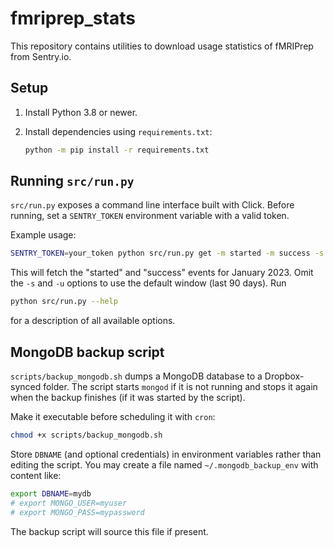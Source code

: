 # fmriprep_stats

This repository contains utilities to download usage statistics of fMRIPrep from Sentry.io.

## Setup

1. Install Python 3.8 or newer.
2. Install dependencies using `requirements.txt`:

   ```bash
   python -m pip install -r requirements.txt
   ```

## Running `src/run.py`

`src/run.py` exposes a command line interface built with Click. Before running,
set a `SENTRY_TOKEN` environment variable with a valid token.

Example usage:

```bash
SENTRY_TOKEN=your_token python src/run.py get -m started -m success -s 2023-01-01 -u 2023-01-31
```

This will fetch the "started" and "success" events for January 2023. Omit the
`-s` and `-u` options to use the default window (last 90 days). Run

```bash
python src/run.py --help
```

for a description of all available options.

## MongoDB backup script

`scripts/backup_mongodb.sh` dumps a MongoDB database to a Dropbox-synced
folder. The script starts `mongod` if it is not running and stops it again
when the backup finishes (if it was started by the script).

Make it executable before scheduling it with `cron`:

```bash
chmod +x scripts/backup_mongodb.sh
```

Store `DBNAME` (and optional credentials) in environment variables rather than
editing the script.  You may create a file named `~/.mongodb_backup_env` with
content like:

```bash
export DBNAME=mydb
# export MONGO_USER=myuser
# export MONGO_PASS=mypassword
```

The backup script will source this file if present.


